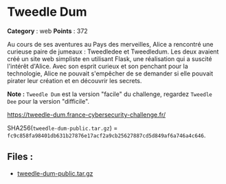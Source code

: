 # Tweedle Dum

**Category** : web
**Points** : 372

Au cours de ses aventures au Pays des merveilles, Alice a rencontré une curieuse paire de jumeaux : Tweedledee et Tweedledum.
Les deux avaient créé un site web simpliste en utilisant Flask, une réalisation qui a suscité l'intérêt d'Alice.
Avec son esprit curieux et son penchant pour la technologie, Alice ne pouvait s'empêcher de se demander si elle pouvait pirater leur création et en découvrir les secrets.

**Note :** `Tweedle Dum` est la version "facile" du challenge, regardez `Tweedle Dee` pour la version "difficile".

https://tweedle-dum.france-cybersecurity-challenge.fr/

SHA256(`tweedle-dum-public.tar.gz`) = `fc9c858fa98401db631b27876e17acf2a9cb25627887cd5d849af6a746a4c646`.

## Files : 
 - [tweedle-dum-public.tar.gz](./tweedle-dum-public.tar.gz)


